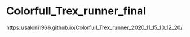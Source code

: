 # Colorfull_Trex_runner_final


https://saloni1966.github.io/Colorfull_Trex_runner_2020_11_15_10_12_20/.
